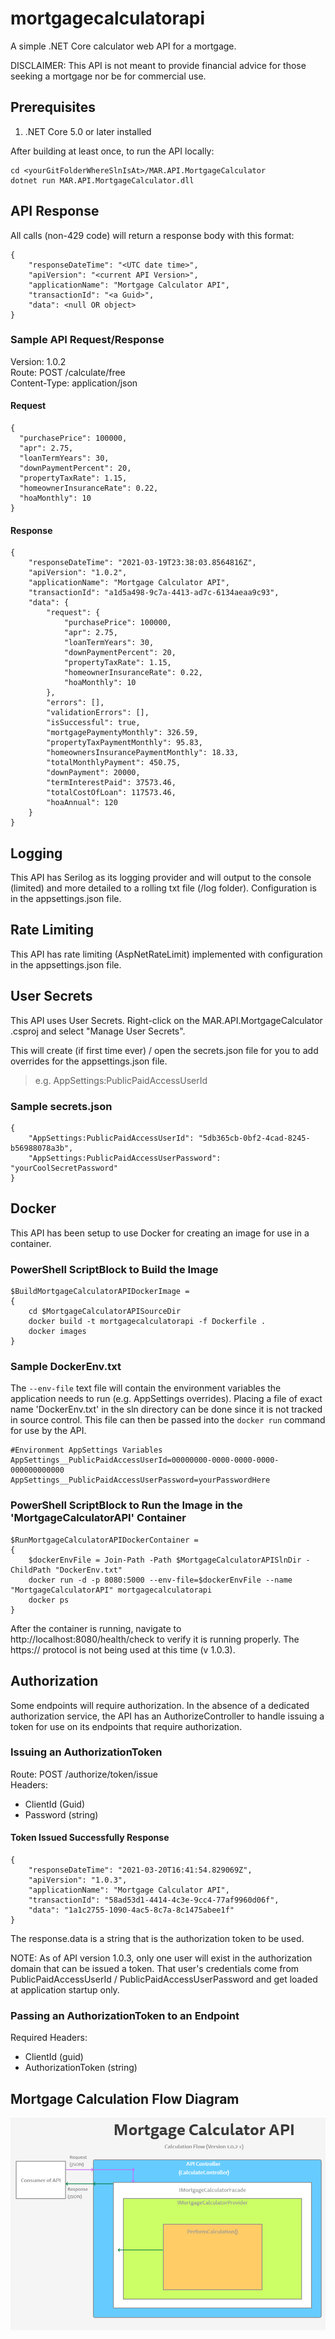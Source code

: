 # mortgagecalculatorapi
A simple .NET Core calculator web API for a mortgage.

DISCLAIMER: This API is not meant to provide financial advice for those seeking a mortgage nor be for commercial use.

## Prerequisites
1. .NET Core 5.0 or later installed

After building at least once, to run the API locally:
```
cd <yourGitFolderWhereSlnIsAt>/MAR.API.MortgageCalculator
dotnet run MAR.API.MortgageCalculator.dll
```

## API Response
All calls (non-429 code) will return a response body with this format:
```
{
    "responseDateTime": "<UTC date time>",
    "apiVersion": "<current API Version>",
    "applicationName": "Mortgage Calculator API",
    "transactionId": "<a Guid>",
    "data": <null OR object>
}
```

### Sample API Request/Response
Version: 1.0.2  
Route: POST /calculate/free  
Content-Type: application/json

#### Request
```
{
  "purchasePrice": 100000,
  "apr": 2.75,
  "loanTermYears": 30,
  "downPaymentPercent": 20,
  "propertyTaxRate": 1.15,
  "homeownerInsuranceRate": 0.22,
  "hoaMonthly": 10
}
```
#### Response
```
{
    "responseDateTime": "2021-03-19T23:38:03.8564816Z",
    "apiVersion": "1.0.2",
    "applicationName": "Mortgage Calculator API",
    "transactionId": "a1d5a498-9c7a-4413-ad7c-6134aeaa9c93",
    "data": {
        "request": {
            "purchasePrice": 100000,
            "apr": 2.75,
            "loanTermYears": 30,
            "downPaymentPercent": 20,
            "propertyTaxRate": 1.15,
            "homeownerInsuranceRate": 0.22,
            "hoaMonthly": 10
        },
        "errors": [],
        "validationErrors": [],
        "isSuccessful": true,
        "mortgagePaymentyMonthly": 326.59,
        "propertyTaxPaymentMonthly": 95.83,
        "homeownersInsurancePaymentMonthly": 18.33,
        "totalMonthlyPayment": 450.75,
        "downPayment": 20000,
        "termInterestPaid": 37573.46,
        "totalCostOfLoan": 117573.46,
        "hoaAnnual": 120
    }
}
```

## Logging
This API has Serilog as its logging provider and will output to the console (limited) and more detailed to a rolling txt file (/log folder). Configuration is in the appsettings.json file.

## Rate Limiting
This API has rate limiting (AspNetRateLimit) implemented with configuration in the appsettings.json file.

## User Secrets
This API uses User Secrets. Right-click on the MAR.API.MortgageCalculator .csproj and select "Manage User Secrets".  
  
This will create (if first time ever) / open the secrets.json file for you to add overrides for the appsettings.json file.  
> e.g. AppSettings:PublicPaidAccessUserId

### Sample secrets.json
```
{
    "AppSettings:PublicPaidAccessUserId": "5db365cb-0bf2-4cad-8245-b56988078a3b",
    "AppSettings:PublicPaidAccessUserPassword": "yourCoolSecretPassword"
}
```

## Docker
This API has been setup to use Docker for creating an image for use in a container.

### PowerShell ScriptBlock to Build the Image
```
$BuildMortgageCalculatorAPIDockerImage =
{
	cd $MortgageCalculatorAPISourceDir
	docker build -t mortgagecalculatorapi -f Dockerfile .
	docker images
}
```

### Sample DockerEnv.txt
The `--env-file` text file will contain the environment variables the application needs to run (e.g. AppSettings overrides). Placing a file of exact name 'DockerEnv.txt' in the sln directory can be done since it is not tracked in source control. This file can then be passed into the `docker run` command for use by the API.
  
```
#Environment AppSettings Variables
AppSettings__PublicPaidAccessUserId=00000000-0000-0000-0000-000000000000
AppSettings__PublicPaidAccessUserPassword=yourPasswordHere
```

### PowerShell ScriptBlock to Run the Image in the 'MortgageCalculatorAPI' Container
```
$RunMortgageCalculatorAPIDockerContainer =
{
	$dockerEnvFile = Join-Path -Path $MortgageCalculatorAPISlnDir -ChildPath "DockerEnv.txt"
	docker run -d -p 8080:5000 --env-file=$dockerEnvFile --name "MortgageCalculatorAPI" mortgagecalculatorapi
	docker ps
}
```
  
After the container is running, navigate to http://localhost:8080/health/check to verify it is running properly. The https:// protocol is not being used at this time (v 1.0.3).

## Authorization
Some endpoints will require authorization. In the absence of a dedicated authorization service, the API has an AuthorizeController to handle issuing a token for use on its endpoints that require authorization.
  
### Issuing an AuthorizationToken
Route: POST /authorize/token/issue  
Headers:  
  - ClientId (Guid)
  - Password (string)
#### Token Issued Successfully Response
```
{
    "responseDateTime": "2021-03-20T16:41:54.829069Z",
    "apiVersion": "1.0.3",
    "applicationName": "Mortgage Calculator API",
    "transactionId": "58ad53d1-4414-4c3e-9cc4-77af9960d06f",
    "data": "1a1c2755-1090-4ac5-8c7a-8c1475abee1f"
}
```
The response.data is a string that is the authorization token to be used.  
  
NOTE: As of API version 1.0.3, only one user will exist in the authorization domain that can be issued a token. That user's credentials come from <AppSettings> PublicPaidAccessUserId / PublicPaidAccessUserPassword and get loaded at application startup only.

### Passing an AuthorizationToken to an Endpoint
Required Headers:
  - ClientId (guid)
  - AuthorizationToken (string)

## Mortgage Calculation Flow Diagram
![Mortgage Calculation Flow Diagram](https://github.com/engmr/mortgagecalculatorapi/blob/master/MortgageCalcAPI_Calculation_Flow_Diagram.png?raw=true)


